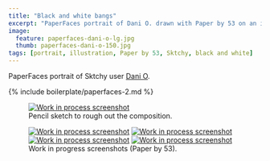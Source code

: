 ```yaml
---
title: "Black and white bangs"
excerpt: "PaperFaces portrait of Dani O. drawn with Paper by 53 on an iPad."
image: 
  feature: paperfaces-dani-o-lg.jpg
  thumb: paperfaces-dani-o-150.jpg
tags: [portrait, illustration, Paper by 53, Sktchy, black and white]
---
```


PaperFaces portrait of Sktchy user [Dani O](http://sktchy.com/BVa6DC).

{% include boilerplate/paperfaces-2.md %}

<figure>
	<a href="{{ site.url }}/assets/images/paperfaces-dani-o-process-1-lg.jpg"><img src="{{ site.url }}/assets/images/paperfaces-dani-o-process-1-750.jpg" alt="Work in process screenshot"></a>
	<figcaption>Pencil sketch to rough out the composition.</figcaption>
</figure>

<figure class="half">
	<a href="{{ site.url }}/assets/images/paperfaces-dani-o-process-2-lg.jpg"><img src="{{ site.url }}/assets/images/paperfaces-dani-o-process-2-600.jpg" alt="Work in process screenshot"></a>
	<a href="{{ site.url }}/assets/images/paperfaces-dani-o-process-3-lg.jpg"><img src="{{ site.url }}/assets/images/paperfaces-dani-o-process-3-600.jpg" alt="Work in process screenshot"></a>
	<a href="{{ site.url }}/assets/images/paperfaces-dani-o-process-4-lg.jpg"><img src="{{ site.url }}/assets/images/paperfaces-dani-o-process-4-600.jpg" alt="Work in process screenshot"></a>
	<a href="{{ site.url }}/assets/images/paperfaces-dani-o-process-5-lg.jpg"><img src="{{ site.url }}/assets/images/paperfaces-dani-o-process-5-600.jpg" alt="Work in process screenshot"></a>
	<figcaption>Work in progress screenshots (Paper by 53).</figcaption>
</figure>
